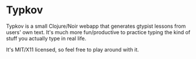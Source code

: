 # Typkov

Typkov is a small Clojure/Noir webapp that generates gtypist lessons from users'
own text.  It's much more fun/productive to practice typing the kind of stuff
you actually type in real life.

It's MIT/X11 licensed, so feel free to play around with it.
